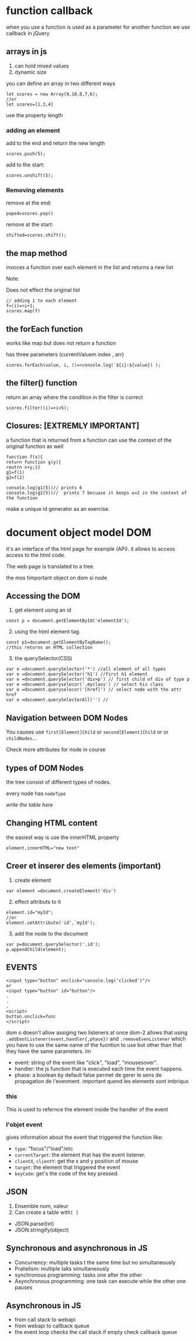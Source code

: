 # function callback
when you use a function is used as a parameter for another function
we use callback in jQuery
## arrays in js 
1. can hold mixed values
2. dynamic size

you can define an array in two different ways 
```
let scores = new Array(9,10,8,7,6);
//or 
let scores=[1,3,4]
```

use the property length
### adding an element
add to the end and return the new length

```
scores.push(5);
```

add to the start:
```
scores.unshift(5);
```
### Removing elements
remove at the end:
```
poped=scores.pop()
````
remove at the start:
```
shifted=scores.shift();
```


## the map method
invoces a function over each element in the list and returns a new list

Note:

Does not effect the original list

```
// adding 1 to each element
f=(i)=>i+1;
scores.map(f)
```
## the forEach function
works like map but does not return a function

has three parameters (currentValuem index , arr)
```
scores.forEach(value, i, ()=>console.log(`${i}:${value}) );
```

## the filter() function
return an array where the condition in the filter is correct
``` 
scores.filter((i)=>i>5);
```

## Closures: [EXTREMLY IMPORTANT]

 a function that is returned from a function can use the context of the
 original function as well
 ```
 function f(x){
 return function g(y){
 reutrn x+y;}}
 g1=f(1)
 g2=f(2)

 console.log(g1(5))// prints 6
 console.log(g2(5))//  prints 7 becuase it keeps x=2 in the context of
 the function
 ```
 make a unique id generator as an exercise.

# document object model DOM
it's an interface of the html page for example (APi). it allows to
access access to the html code.

The web page is translated to a tree.

the mos timportant object on dom si node
## Accessing the DOM
1. get element using an id

```
const p = document.getElementById('elementId');
```
2. using the html element tag.
```
const p1=document.getElementByTagName();
//this returns an HTML collection
```
3. the querySelector(CSS)
```
var e =document.querySelector('*') //all element of all types
var e =document.querySelector('h1') //first h1 element
var e =document.querySelector('div>p') // first child of div of type p
var e =document.queryselecor('.myclass') // select his class
var e =document.queryselecor('[href]') // select node with the attr href 
var e =document.querySelectorAll('') // 
```
## Navigation between DOM Nodes

You causes use `` first[Element]Child ``  or ``second[Element]Child`` or
or ``childNodes``...

Check more attributes for node in course

## types of DOM Nodes
the tree consist of different types of nodes.

every node has ``nodeType``

_write the table here_

## Changing HTML content
the easiest way is use the innerHTML property
```
element.innerHTML="new text"
```
## Creer et inserer des elements (important)

1. create element
```
var element =document.createElement('div')
```
2. effect attributs to it 
```
element.id="myId";
//or
element.setAttribute('id',`myId');
```
3. add the node to the document
```
var p=document.querySelector('.id');
p.appendChild(element);
```
## EVENTS
```
<input type="button" onclick="console.log('clicked')"/>
or 
<input type="button" id="button"/>
.
.
.
<script>
button.onclick=func
</script>
```
dom o doesn't allow assiging two listeners at once
dom-2 allows that using `.addEentListener(event,handler{,phase})` and
`.removeEvenListener` which you have to use the same name of the
fucntion to use but other than that they have the same parameters.
lm
- event: string of the event like "click", "load", "mousesover".
- handler: the js function that is executed each time the event happens. 
- phase: a boolean by default false permet de gerer le sens de
		propagation de l'evenment. important quend les elements sont
		imbriqus

### this
This is used to refernce the element inside the handler of the event
### l\'objet event
gives information about the event that triggered the function
like:

- `type`: "focus"/"load"/etc
- `currentTarget`: the element that has the event listener. 
- `clientX`, `clientY`: get the x and y position of mouse 
- `target`: the element that triggered the event
- `keyCode`: get's the code of the key pressed.


## JSON
1. Ensemble nom, valeur
2. Can create a table with`[ ]`

- JSON.parse(txt)
- JSON.stringify(object)

## Synchronous and asynchronous in JS
- Concurrency: multiple tasks t the same time but no simultaneously
- Prallelism: multiple taks simultaneously
- synchronous programming: tasks one after the other
- Asynchronous programming: one task can execute while the other one
	pauses 
## Asynchronous in JS	
- from call stack to webapi
- from webapi to callback queue
- the event loop checks the call stack if empty check callback queue


